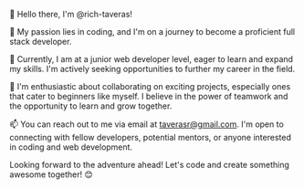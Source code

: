 👋 Hello there, I'm @rich-taveras!

👀 My passion lies in coding, and I'm on a journey to become a proficient full stack developer.

🌱 Currently, I am at a junior web developer level, eager to learn and expand my skills. I'm actively seeking opportunities to further my career in the field.

💞️ I'm enthusiastic about collaborating on exciting projects, especially ones that cater to beginners like myself. I believe in the power of teamwork and the opportunity to learn and grow together.

📫 You can reach out to me via email at taverasr@gmail.com. I'm open to connecting with fellow developers, potential mentors, or anyone interested in coding and web development.

Looking forward to the adventure ahead! Let's code and create something awesome together! 😊

<!---
rich-taveras/rich-taveras is a ✨ special ✨ repository because its `README.md` (this file) appears on your GitHub profile.
You can click the Preview link to take a look at your changes.
--->
